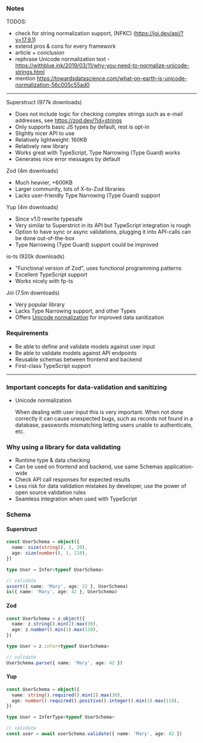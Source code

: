 ### Notes

TODOS:

- check for string normalization support, (NFKC) (https://joi.dev/api/?v=17.9.1)
- extend pros & cons for every framework
- article + conclusion
- rephrase Unicode normalization text - https://withblue.ink/2019/03/11/why-you-need-to-normalize-unicode-strings.html
- mention https://towardsdatascience.com/what-on-earth-is-unicode-normalization-56c005c55ad0

---

Superstruct (977k downloads)

- Does not include logic for checking complex strings such as e-mail addresses, see https://zod.dev/?id=strings
- Only supports basic JS types by default, rest is opt-in
- Slightly nicer API to use
- Relatively lightweight: 160KB
- Relatively new library
- Works great with TypeScript, Type Narrowing (Type Guard) works
- Generates nice error messages by default

Zod (4m downloads)

- Much heavier, +600KB
- Larger community, lots of X-to-Zod libraries
- Lacks user-friendly Type Narrowing (Type Guard) support

Yup (4m downloads)

- Since v1.0 rewrite typesafe
- Very similar to Superstrict in its API but TypeScript integration is rough
- Option to have sync or async validations, plugging it into API-calls can be done out-of-the-box
- Type Narrowing (Type Guard) support could be improved

io-ts (920k downloads)

- "Functional version of Zod", uses functional programming patterns
- Excellent TypeScript support
- Works nicely with fp-ts

Joi (7.5m downloads)

- Very popular library
- Lacks Type Narrowing support, and other Types
- Offers [Unicode normalization](https://developer.mozilla.org/en-US/docs/Web/JavaScript/Reference/Global_Objects/String/normalize) for improved data sanitization

### Requirements

- Be able to define and validate models against user input
- Be able to validate models against API endpoints
- Reusable schemas between frontend and backend
- First-class TypeScript support

---

### Important concepts for data-validation and sanitizing

- Unicode normalization

  When dealing with user input this is very important. When not done correctly it can cause unexpected bugs, such as records not found in a database, passwords mismatching letting users unable to authenticate, etc.

### Why using a library for data validating

- Runtime type & data checking
- Can be used on frontend and backend, use same Schemas application-wide
- Check API call responses for expected results
- Less risk for data validation mistakes by developer, use the power of open source validation rules
- Seamless integration when used with TypeScript

### Schema

#### Superstruct

```ts
const UserSchema = object({
  name: size(string(), 2, 30),
  age: size(number(), 1, 110),
})

type User = Infer<typeof UserSchema>

// validate
assert({ name: 'Mary', age: 22 }, UserSchema)
is({ name: 'Mary', age: 42 }, UserSchema)
```

#### Zod

```ts
const UserSchema = z.object({
  name: z.string().min(2).max(30),
  age: z.number().min(1).max(110),
})

type User = z.infer<typeof UserSchema>

// validate
UserSchema.parse({ name: 'Mary', age: 42 })
```

#### Yup

```ts
const UserSchema = object({
  name: string().required().min(2).max(30),
  age: number().required().positive().integer().min(1).max(110),
})

type User = InferType<typeof UserSchema>

// validate
const user = await userSchema.validate({ name: 'Mary', age: 42 })
```
